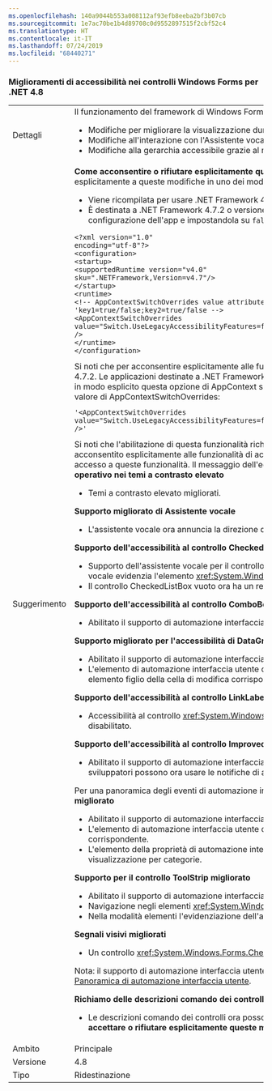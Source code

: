 ```yaml
---
ms.openlocfilehash: 140a9044b553a008112af93efb8eeba2bf3b07cb
ms.sourcegitcommit: 1e7ac70be1b4d89708c0d9552897515f2cbf52c4
ms.translationtype: HT
ms.contentlocale: it-IT
ms.lasthandoff: 07/24/2019
ms.locfileid: "68440271"
---
```

### <a name="accessibility-improvements-in-windows-forms-controls-for-net-48"></a>Miglioramenti di accessibilità nei controlli Windows Forms per .NET 4.8

|   |   |
|---|---|
|Dettagli|Il funzionamento del framework di Windows Forms è in continuo miglioramento grazie alle tecnologie di accessibilità al servizio dei clienti di Windows Forms. Sono incluse le modifiche seguenti:<ul><li>Modifiche per migliorare la visualizzazione durante la modalità a contrasto elevato.</li><li>Modifiche all'interazione con l'Assistente vocale.</li><li>Modifiche alla gerarchia accessibile grazie al miglioramento della navigazione attraverso l'albero di automazione interfaccia utente.</li></ul>|
|Suggerimento|<strong>Come acconsentire o rifiutare esplicitamente queste modifiche</strong>Affinché l'applicazione possa usufruire di queste modifiche, è necessario che sia eseguita in .NET Framework 4.8. L'applicazione può acconsentire esplicitamente a queste modifiche in uno dei modi seguenti:<ul><li>Viene ricompilata per usare .NET Framework 4.8. Queste modifiche di accessibilità sono abilitate per impostazione predefinita nelle applicazioni Windows Forms destinate a .NET Framework 4.8.</li><li>È destinata a .NET Framework 4.7.2 o versione precedente e rifiuta esplicitamente i comportamenti di accessibilità legacy aggiungendo l'[opzione di AppContext](https://docs.microsoft.com/dotnet/framework/configure-apps/file-schema/runtime/appcontextswitchoverrides-element) seguente alla sezione <code>&lt;runtime&gt;</code> del file di configurazione dell'app e impostandola su <code>false</code>, come illustrato nell'esempio seguente.</li></ul><pre><code class="lang-xml">&lt;?xml version=&quot;1.0&quot; encoding=&quot;utf-8&quot;?&gt;&#13;&#10;&lt;configuration&gt;&#13;&#10;&lt;startup&gt;&#13;&#10;&lt;supportedRuntime version=&quot;v4.0&quot; sku=&quot;.NETFramework,Version=v4.7&quot;/&gt;&#13;&#10;&lt;/startup&gt;&#13;&#10;&lt;runtime&gt;&#13;&#10;&lt;!-- AppContextSwitchOverrides value attribute is in the form of &#39;key1=true/false;key2=true/false  --&gt;&#13;&#10;&lt;AppContextSwitchOverrides value=&quot;Switch.UseLegacyAccessibilityFeatures=false;Switch.UseLegacyAccessibilityFeatures.2=false;Switch.UseLegacyAccessibilityFeatures.3=false&quot; /&gt;&#13;&#10;&lt;/runtime&gt;&#13;&#10;&lt;/configuration&gt;&#13;&#10;</code></pre>Si noti che per acconsentire esplicitamente alle funzionalità di accessibilità aggiunte in .NET Framework 4.8, è anche necessario acconsentire esplicitamente alle funzionalità di accessibilità di .NET Framework 4.7.1 e 4.7.2. Le applicazioni destinate a .NET Framework 4.8 che vogliono mantenere il comportamento di accessibilità legacy possono acconsentire esplicitamente all'uso delle funzionalità di accessibilità legacy impostando in modo esplicito questa opzione di AppContext su <code>true</code>.Per abilitare il supporto della chiamata di ToolTip da tastiera è necessario aggiungere una riga <code>Switch.System.Windows.Forms.UseLegacyToolTipDisplay=false</code> al valore di AppContextSwitchOverrides:<pre><code class="lang-xml">&#39;&lt;AppContextSwitchOverrides value=&quot;Switch.UseLegacyAccessibilityFeatures=false;Switch.UseLegacyAccessibilityFeatures.2=false;Switch.UseLegacyAccessibilityFeatures.3=false;Switch.System.Windows.Forms.UseLegacyToolTipDisplay=false&quot; /&gt;&#39;&#13;&#10;</code></pre>Si noti che l'abilitazione di questa funzionalità richiede di acconsentire esplicitamente alle funzionalità di accessibilità di .NET Framework 4.7.1 - 4.8 menzionate in precedenza. Tenere presente anche che, se non si è acconsentito esplicitamente alle funzionalità di accessibilità ma l'opzione di visualizzazione delle descrizioni dei comandi è abilitata, verrà generata un'eccezione di runtime <xref:System.NotSupportedException> al primo accesso a queste funzionalità. Il messaggio dell'eccezione indica che le descrizioni dei comandi da tastiera necessitano l'abilitazione dei miglioramenti di accessibilità di livello 3.<strong>Uso dei colori definiti da sistema operativo nei temi a contrasto elevato</strong><ul><li>Temi a contrasto elevato migliorati.</li></ul><strong>Supporto migliorato di Assistente vocale</strong><ul><li>L'assistente vocale ora annuncia la direzione di ordinamento di <xref:System.Windows.Forms.DataGridViewColumn> quando annuncia il nome accessibile di un oggetto <xref:System.Windows.Forms.DataGridViewCell>.</li></ul><strong>Supporto dell'accessibilità al controllo CheckedListBox migliorato</strong><ul><li>Supporto dell'assistente vocale per il controllo <xref:System.Windows.Forms.CheckedListBox> migliorato. Quando si passa al controllo <xref:System.Windows.Forms.CheckedListBox> usando la tastiera, l'assistente vocale evidenzia l'elemento <xref:System.Windows.Forms.CheckedListBox> e lo annuncia.</li><li>Il controllo CheckedListBox vuoto ora ha un rettangolo di attivazione disegnato per il primo elemento virtuale quando il controllo viene evidenziato.</li></ul><strong>Supporto dell'accessibilità al controllo ComboBox migliorato</strong><ul><li>Abilitato il supporto di automazione interfaccia utente per il controllo <xref:System.Windows.Forms.ComboBox>, con la possibilità di usare le notifiche e altre funzionalità di automazione interfaccia utente.</li></ul><strong>Supporto migliorato per l'accessibilità di DataGridView</strong><ul><li>Abilitato il supporto di automazione interfaccia utente per il controllo <xref:System.Windows.Forms.DataGridView>, con la possibilità di usare le notifiche e altre funzionalità di automazione interfaccia utente.</li><li>L'elemento di automazione interfaccia utente che corrisponde a <xref:System.Windows.Forms.DataGridViewComboBoxEditingControl> o a <xref:System.Windows.Forms.DataGridViewTextBoxEditingControl> è ora un elemento figlio della cella di modifica corrispondente.</li></ul><strong>Supporto dell'accessibilità al controllo LinkLabel migliorato</strong><ul><li>Accessibilità al controllo <xref:System.Windows.Forms.LinkLabel> migliorato: L'assistente vocale annuncia lo stato disabilitato per il collegamento se il controllo <xref:System.Windows.Forms.LinkLabel> corrispondente è disabilitato.</li></ul><strong>Supporto dell'accessibilità al controllo Improved ProgressBar migliorato</strong><ul><li>Abilitato il supporto di automazione interfaccia utente per il controllo <xref:System.Windows.Forms.ProgressBar>, con la possibilità di usare le notifiche e altre funzionalità di automazione interfaccia utente. Gli sviluppatori possono ora usare le notifiche di automazione interfaccia utente che l'assistente vocale può annunciare per indicare lo stato di avanzamento.</li></ul>Per una panoramica degli eventi di automazione interfaccia utente, inclusi gli eventi di notifica, vedere la [Panoramica degli eventi automazione interfaccia utente](https://docs.microsoft.com/windows/desktop/WinAuto/uiauto-eventsoverview).<strong>Supporto dell'accessibilità al controllo PropertyGrid migliorato</strong><ul><li>Abilitato il supporto di automazione interfaccia utente per il controllo <xref:System.Windows.Forms.PropertyGrid>, con la possibilità di usare le notifiche e altre funzionalità di automazione interfaccia utente.</li><li>L'elemento di automazione interfaccia utente che corrisponde alla proprietà attualmente modificata è ora un elemento figlio dell'elemento di automazione interfaccia utente dell'elemento della proprietà corrispondente.</li><li>L'elemento della proprietà di automazione interfaccia utente è ora un elemento figlio dell'elemento della categoria corrispondente, se il controllo padre <xref:System.Windows.Forms.PropertyGrid> è impostato sulla visualizzazione per categorie.</li></ul><strong>Supporto per il controllo ToolStrip migliorato</strong><ul><li>Abilitato il supporto di automazione interfaccia utente per il controllo <xref:System.Windows.Forms.ToolStrip>, con la possibilità di usare le notifiche e altre funzionalità di automazione interfaccia utente.</li><li>Navigazione negli elementi <xref:System.Windows.Forms.ToolStrip> migliorata.</li><li>Nella modalità elementi l'evidenziazione dell'assistente vocale non scompare e non viene applicata agli elementi nascosti.</li></ul><strong>Segnali visivi migliorati</strong><ul><li>Un controllo <xref:System.Windows.Forms.CheckedListBox> vuoto ora visualizza un indicatore quando viene evidenziato.</li></ul>Nota: il supporto di automazione interfaccia utente viene abilitato per i controlli in fase di esecuzione ma non viene usato in fase di progettazione. Per una panoramica dell'automazione interfaccia utente, vedere [Panoramica di automazione interfaccia utente](https://docs.microsoft.com/dotnet/framework/ui-automation/ui-automation-overview).</p><strong>Richiamo delle descrizioni comando dei controlli con la tastiera</strong><ul><li>Le descrizioni comando dei controlli ora possono essere richiamate evidenziando il controllo con la tastiera. Questa funzionalità deve essere abilitata esplicitamente per l'applicazione (vedere la sezione <strong>&quot;Come accettare o rifiutare esplicitamente queste modifiche&quot;</strong>)</li></ul>|
|Ambito|Principale|
|Versione|4.8|
|Tipo|Ridestinazione|
